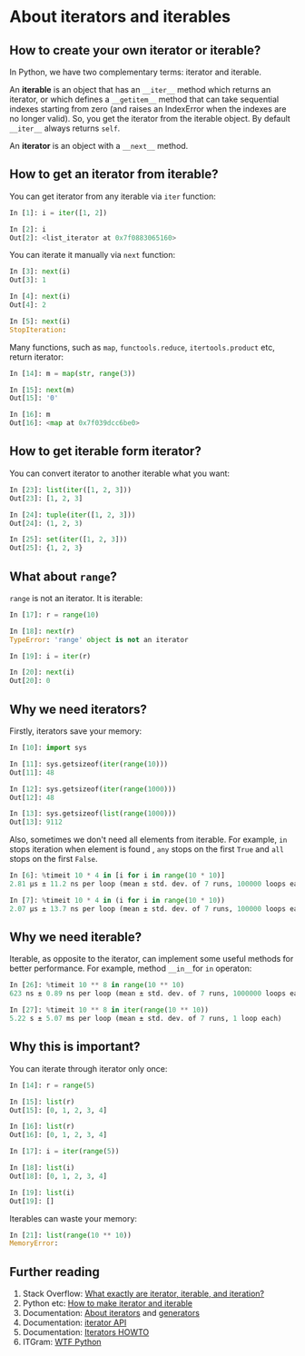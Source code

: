 # About iterators and iterables

## How to create your own iterator or iterable?

In Python, we have two complementary terms: iterator and iterable.

An **iterable** is an object that has an `__iter__` method which returns an iterator, or which defines a  `__getitem__` method that can take sequential indexes starting from zero (and raises an IndexError when the indexes are no longer valid). So, you get the iterator from the iterable object. By default `__iter__` always returns `self`.

An **iterator** is an object with a `__next__` method.


## How to get an iterator from iterable?

You can get iterator from any iterable via `iter` function:

```python
In [1]: i = iter([1, 2])

In [2]: i
Out[2]: <list_iterator at 0x7f0883065160>
```

You can iterate it manually via `next` function:

```python
In [3]: next(i)
Out[3]: 1

In [4]: next(i)
Out[4]: 2

In [5]: next(i)
StopIteration:
```

Many functions, such as `map`, `functools.reduce`, `itertools.product` etc, return iterator:

```python
In [14]: m = map(str, range(3))

In [15]: next(m)
Out[15]: '0'

In [16]: m
Out[16]: <map at 0x7f039dcc6be0>
```


## How to get iterable form iterator?

You can convert iterator to another iterable what you want:

```python
In [23]: list(iter([1, 2, 3]))
Out[23]: [1, 2, 3]

In [24]: tuple(iter([1, 2, 3]))
Out[24]: (1, 2, 3)

In [25]: set(iter([1, 2, 3]))
Out[25]: {1, 2, 3}
```


## What about `range`?

`range` is not an iterator. It is iterable:

```python
In [17]: r = range(10)

In [18]: next(r)
TypeError: 'range' object is not an iterator

In [19]: i = iter(r)

In [20]: next(i)
Out[20]: 0
```

## Why we need iterators?

Firstly, iterators save your memory:

```python
In [10]: import sys

In [11]: sys.getsizeof(iter(range(10)))
Out[11]: 48

In [12]: sys.getsizeof(iter(range(1000)))
Out[12]: 48

In [13]: sys.getsizeof(list(range(1000)))
Out[13]: 9112

```

Also, sometimes we don't need all elements from iterable. For example, `in` stops iteration when element is found , `any` stops on the first `True` and `all` stops on the first `False`.

```python
In [6]: %timeit 10 * 4 in [i for i in range(10 * 10)]
2.81 µs ± 11.2 ns per loop (mean ± std. dev. of 7 runs, 100000 loops each)

In [7]: %timeit 10 * 4 in (i for i in range(10 * 10))
2.07 µs ± 13.7 ns per loop (mean ± std. dev. of 7 runs, 100000 loops each)
```

## Why we need iterable?

Iterable, as opposite to the iterator, can implement some useful methods for better performance. For example, method `__in__`for `in` operaton:

```python
In [26]: %timeit 10 ** 8 in range(10 ** 10)
623 ns ± 0.89 ns per loop (mean ± std. dev. of 7 runs, 1000000 loops each)

In [27]: %timeit 10 ** 8 in iter(range(10 ** 10))
5.22 s ± 5.07 ms per loop (mean ± std. dev. of 7 runs, 1 loop each)
```

## Why this is important?

You can iterate through iterator only once:

```python
In [14]: r = range(5)

In [15]: list(r)
Out[15]: [0, 1, 2, 3, 4]

In [16]: list(r)
Out[16]: [0, 1, 2, 3, 4]

In [17]: i = iter(range(5))

In [18]: list(i)
Out[18]: [0, 1, 2, 3, 4]

In [19]: list(i)
Out[19]: []
```

Iterables can waste your memory:

```python
In [21]: list(range(10 ** 10))
MemoryError:
```

## Further reading

1. Stack Overflow: [What exactly are iterator, iterable, and iteration?](https://stackoverflow.com/questions/9884132/what-exactly-are-iterator-iterable-and-iteration)
1. Python etc: [How to make iterator and iterable](https://t.me/pythonetc/149)
1. Documentation: [About iterators](https://docs.python.org/3/tutorial/classes.html#iterators) and [generators](https://docs.python.org/3/tutorial/classes.html#generators)
1. Documentation: [iterator API](https://docs.python.org/dev/library/stdtypes.html#iterator-types)
1. Documentation: [Iterators HOWTO](https://docs.python.org/dev/howto/functional.html#iterators)
1. ITGram: [WTF Python](https://t.me/itgram_channel/32)
